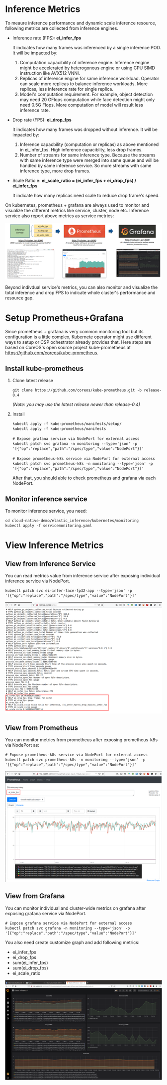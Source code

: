# Inference Metrics

To meaure inference performance and dynamic scale inference resource, following metrics are collected from inference engines.

* Inference rate (FPS): **ei_infer_fps**

  It indicates how many frames was inferenced by a single inference POD. It will be impacted by:
  1. Computation capacibility of inference engine. Inference engine might be accelerated by heterogonous engine or using CPU SIMD instruction like AVX512 VNNI.
  2. Replicas of inference engine for same inference workload. Operator can scale more replicas to balance inference workloads. More replicas, less inference rate for single replica.
  3. Model's computation requirement. For example, object detection may need 20 GFlops computation while face detection might only need 0.5G Flops. More computation of model will result less inference rate.
  
* Drop rate (FPS): **ei_drop_fps**

  It indicates how many frames was dropped without inference. It will be impacted by:
  1. Inference capacbility (computation or replicas) as above mentioned in ei_infer_fps. High inference capaciblity, less drop frames.
  2. Number of streams for same inference type. Because the streams with same inference type were merged into same queue and will be handled by same inference service. So more streams with same inference type, more drop frames.

* Scale Ratio e: **ei_scale_ratio = (ei_infer_fps + ei_drop_fps) / ei_infer_fps**

  It indicate how many replicas need scale to reduce drop frame's speed.

On kubernetes, prometheus + grafana are always used to monitor and visualize the different metrics like service, cluster, node etc. Inference service also report above metrics as service metrics:

![](images/inference_metrics_flow.png)

Beyond indivdual service's metrics, you can also monitor and visualize the total inference and drop FPS to indicate whole cluster's performance and resource gap.

# Setup Prometheus+Grafana

Since prometheus + grafana is very common monitoring tool but its configuration is a little complex, Kubernete operator might use different ways to setup or CSP ochestrator already provides that. Here steps are based on CoreOS's open source project kube-prometheus at https://github.com/coreos/kube-prometheus.

## Install kube-prometheus

1. Clone latest release

    ```
    git clone https://github.com/coreos/kube-prometheus.git -b release-0.4
    ```

    _(Note: you may use the latest release newer than release-0.4)_

2. Install
    ```
    kubectl apply -f kube-prometheus/manifests/setup/
    kubectl apply -f kube-prometheus/manifests

    # Expose grafana service via NodePort for external access
    kubectl patch svc grafana -n monitoring --type='json' -p '[{"op":"replace","path":"/spec/type","value":"NodePort"}]'

    # Expose prometheus-k8s service via NodePort for external access
    kubectl patch svc prometheus-k8s -n monitoring --type='json' -p '[{"op":"replace","path":"/spec/type","value":"NodePort"}]'
    ```

    After that, you should able to check prometheus and grafana via each NodePort.

## Monitor inference service

To monitor inference service, you need:
    
```
cd cloud-native-demo/elastic_inference/kubernetes/monitoring
kubectl apply -f servicemonitoring.yaml
```

# View Inference Metrics

## View from Inference Service

You can read metrics value from inference service after exposing individual inference service via NodePort.

```
kubectl patch svc ei-infer-face-fp32-app --type='json' -p '[{"op":"replace","path":"/spec/type","value":"NodePort"}]'
```

![](images/view_metrics_from_inference_service.png)

## View from Prometheus

You can monitor metrics from prometheus after exposing prometheus-k8s via NodePort as:

```
# Expose prometheus-k8s service via NodePort for external access
kubectl patch svc prometheus-k8s -n monitoring --type='json' -p '[{"op":"replace","path":"/spec/type","value":"NodePort"}]'
```

![](images/view_metrics_from_prometheus_service.png)

## View from Grafana

You can monitor individual and cluster-wide metrics on grafana after exposing grafana service via NodePort.

```
# Expose grafana service via NodePort for external access
kubectl patch svc grafana -n monitoring --type='json' -p '[{"op":"replace","path":"/spec/type","value":"NodePort"}]'
```

You also need create customize graph and add following metrics:
- ei_infer_fps
- ei_drop_fps
- sum(ei_infer_fps)
- sum(ei_drop_fps)
- ei_scale_ratio


![](images/grafana.png)